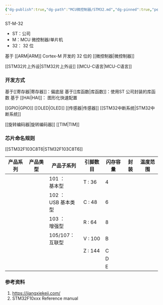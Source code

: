 ```yaml
---
{"dg-publish":true,"dg-path":"MCU微控制器/STM32.md","dg-pinned":true,"permalink":"/MCU微控制器/STM32/","pinned":true,"dgPassFrontmatter":true,"noteIcon":"","created":"2024-05-21T15:20:27.841+08:00","updated":"2024-07-19T15:41:13.260+08:00"}
---
```


ST-M-32
- ST：公司
- M：MCU 微控制器/单片机
- 32： 32 位

基于 [[ARM\|ARM]] Cortex-M 开发的 32 位的 [[微控制器\|微控制器]]

[[STM32片上外设\|STM32片上外设]]
[[MCU-C语言\|MCU-C语言]]

### 开发方式
基于[[寄存器\|寄存器]]：偏底层
基于[[库函数\|库函数]]：使用ST 公司封装的库函数
基于 [[HAl\|HAl]]：   图形化快速配置

[[GPIO\|GPIO]]
[[OLED\|OLED]]
[[传感器\|传感器]]
[[STM32中断系统\|STM32中断系统]]

[[旋转编码器\|旋转编码器]]
[[TIM\|TIM]]

### 芯片命名规则
[[STM32F103C8T6\|STM32F103C8T6]]

| 产品系列 | 产品类型 | 产品子系列             | 引脚数目    | 闪存容量 | 封装  | 温度范围 |
| ---- | ---- | ----------------- | ------- | ---- | --- | ---- |
|      |      | 101 ： <br>基本型     | T : 36  | 4    |     |      |
|      |      | 102 ：<br>USB 基本类型 | C : 48  | 6    |     |      |
|      |      | 103 ：<br>增强型      | R : 64  | 8    |     |      |
|      |      | 105/107：<br>互联型   | V : 100 | B    |     |      |
|      |      |                   | Z : 144 | C    |     |      |
|      |      |                   |         | D    |     |      |
|      |      |                   |         | E    |     |      |

### 参考资料
1. https://jiangxiekeji.com/
2. STM32F10xxx Reference manual  





